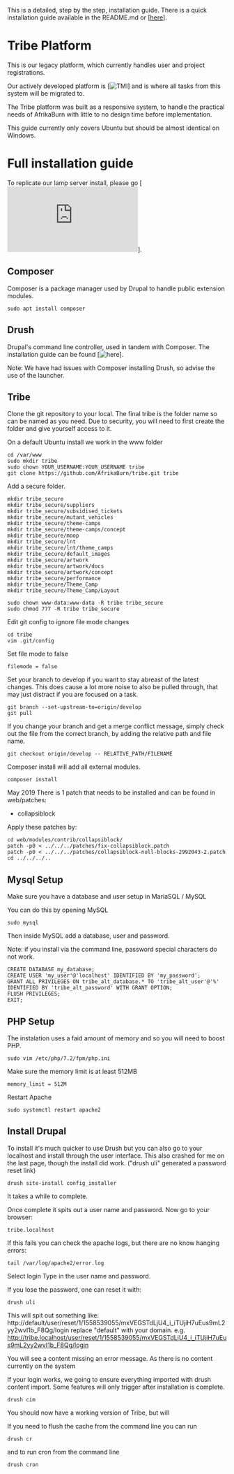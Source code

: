 This is a detailed, step by the step, installation guide. There is a quick installation guide available in the README.md or [[here](https://github.com/AfrikaBurn/tribe)].

 # Tribe Platform
This is our legacy platform, which currently handles user and project registrations. 

Our actively developed platform is [![TMI](https://github.com/AfrikaBurn/TMI)] and is where all tasks from this system will be migrated to. 

The Tribe platform was built as a responsive system, to handle the practical needs of AfrikaBurn with little to no design time before implementation. 

This guide currently only covers Ubuntu but should be almost identical on Windows.

# Full installation guide
To replicate our lamp server install, please go [![here](https://github.com/AfrikaBurn/tribe/blob/master/docs/lamp.md)].

## Composer
Composer is a package manager used by Drupal to handle public extension modules.

```
sudo apt install composer 
```

## Drush
Drupal's command line controller, used in tandem with Composer. 
The installation guide can be found [![here](https://github.com/drush-ops/drush-launcher)].

Note: We have had issues with Composer installing Drush, so advise the use of the launcher.

## Tribe
Clone the git repository to your local. The final tribe is the folder name so can be named as you need. Due to security, you will need to first create the folder and give yourself access to it.

On a default Ubuntu install we work in the www folder
```
cd /var/www
sudo mkdir tribe
sudo chown YOUR_USERNAME:YOUR_USERNAME tribe
git clone https://github.com/AfrikaBurn/tribe.git tribe
```

Add a secure folder.
```
mkdir tribe_secure
mkdir tribe_secure/suppliers
mkdir tribe_secure/subsidised_tickets
mkdir tribe_secure/mutant_vehicles
mkdir tribe_secure/theme-camps
mkdir tribe_secure/theme-camps/concept
mkdir tribe_secure/moop
mkdir tribe_secure/lnt
mkdir tribe_secure/lnt/theme_camps
mkdir tribe_secure/default_images
mkdir tribe_secure/artwork
mkdir tribe_secure/artwork/docs
mkdir tribe_secure/artwork/concept
mkdir tribe_secure/performance
mkdir tribe_secure/Theme_Camp
mkdir tribe_secure/Theme_Camp/Layout

sudo chown www-data:www-data -R tribe tribe_secure
sudo chmod 777 -R tribe tribe_secure
```

Edit git config to ignore file mode changes
```
cd tribe
vim .git/config
```
Set file mode to false
```
filemode = false
```

Set your branch to develop if you want to stay abreast of the latest changes. This does cause a lot more noise to also be pulled through, that may just distract if you are focused on a task.
```
git branch --set-upstream-to=origin/develop
git pull
```

If you change your branch and get a merge conflict message, simply check out the file from the correct branch, by adding the relative path and file name. 
```
git checkout origin/develop -- RELATIVE_PATH/FILENAME
```

Composer install will add all external modules. 
```
composer install
```

May 2019
There is 1 patch that needs to be installed and can be found in web/patches:
* collapsiblock

Apply these patches by:
```
cd web/modules/contrib/collapsiblock/
patch -p0 < ../../../patches/fix-collapsiblock.patch
patch -p0 < ../../../patches/collapsiblock-null-blocks-2992043-2.patch
cd ../../../..
```

## Mysql Setup
Make sure you have a database and user setup in MariaSQL / MySQL

You can do this by opening MySQL
```
sudo mysql
```
Then inside MySQL add a database, user and password.

Note: if you install via the command line, password special characters do not work. 
```
CREATE DATABASE my_database;
CREATE USER 'my_user'@'localhost' IDENTIFIED BY 'my_password';
GRANT ALL PRIVILEGES ON tribe_alt_database.* TO 'tribe_alt_user'@'%' IDENTIFIED BY 'tribe_alt_password' WITH GRANT OPTION;
FLUSH PRIVILEGES;
EXIT;
```
## PHP Setup
The instalation uses a faid amount of memory and so you will need to boost PHP.
```
sudo vim /etc/php/7.2/fpm/php.ini
```
Make sure the memory limit is at least 512MB
```
memory_limit = 512M
```
Restart Apache
```
sudo systemctl restart apache2
```


## Install Drupal

To install it's much quicker to use Drush but you can also go to your localhost and install through the user interface. This also crashed for me on the last page, though the install did work. ("drush uli" generated a password reset link)
```
drush site-install config_installer
```
It takes a while to complete.

Once complete it spits out a user name and password. 
Now go to your browser:
```
tribe.localhost 
```

If this fails you can check the apache logs, but there are no know hanging errors:
```
tail /var/log/apache2/error.log
```

Select login 
Type in the user name and password.

If you lose the password, one can reset it with:
```
drush uli
```
This will spit out something like:
http://default/user/reset/1/1558539055/mxVEGSTdLjU4_i_iTUjiH7uEus9mL2yy2wvI1b_F8Qg/login
replace "default" with your domain. e.g.
http://tribe.localhost/user/reset/1/1558539055/mxVEGSTdLjU4_i_iTUjiH7uEus9mL2yy2wvI1b_F8Qg/login

You will see a content missing an error message. As there is no content currently on the system

If your login works, we going to ensure everything imported with drush content import. Some features will only trigger after installation is complete.
```
drush cim
```

You should now have a working version of Tribe, but will  

If you need to flush the cache from the command line you can run
```
drush cr
```

and to run cron from the command line
```
drush cron
```
